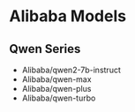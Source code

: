 # Alibaba Models

## Qwen Series

- Alibaba/qwen2-7b-instruct
- Alibaba/qwen-max
- Alibaba/qwen-plus
- Alibaba/qwen-turbo
